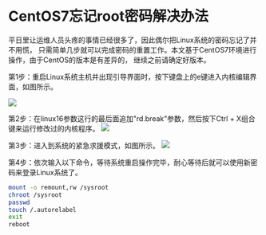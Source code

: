 # CentOS7忘记root密码解决办法

平日里让运维人员头疼的事情已经很多了，因此偶尔把Linux系统的密码忘记了并不用慌，
只需简单几步就可以完成密码的重置工作。本文基于CentOS7环境进行操作，由于CentOS的版本是有差异的，
继续之前请确定好版本。

第1步：重启Linux系统主机并出现引导界面时，按下键盘上的e键进入内核编辑界面，如图所示。

![](https://xnstatic-1253397658.file.myqcloud.com/linux082601.png)

第2步：在linux16参数这行的最后面追加"rd.break"参数，然后按下Ctrl + X组合键来运行修改过的内核程序。
![](https://xnstatic-1253397658.file.myqcloud.com/linux082602.png)

第3步：进入到系统的紧急求援模式，如图所示。
![](https://xnstatic-1253397658.file.myqcloud.com/linux082603.png)

第4步：依次输入以下命令，等待系统重启操作完毕，耐心等待后就可以使用新密码来登录Linux系统了。
```bash
mount -o remount,rw /sysroot
chroot /sysroot
passwd
touch /.autorelabel
exit
reboot
```

